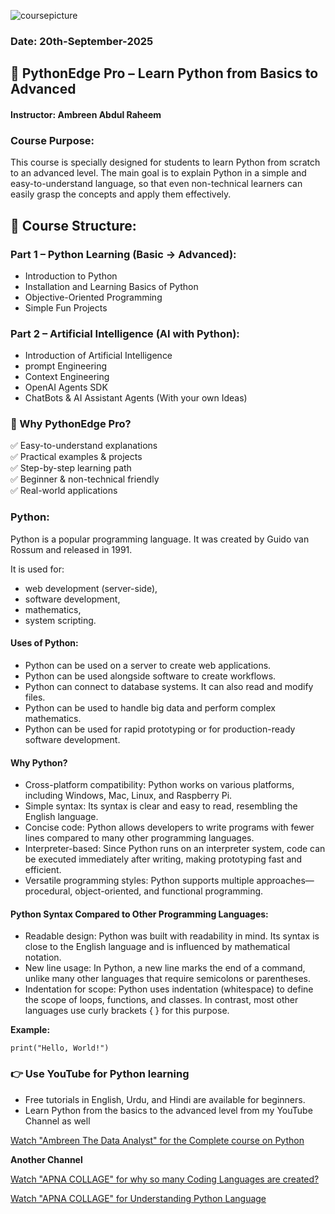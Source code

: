 ![coursepicture](https://github.com/user-attachments/assets/f80c1fbe-cd92-4af7-ac39-a99315d1bed1)



### Date: 20th-September-2025

## 📘 PythonEdge Pro – Learn Python from Basics to Advanced

#### Instructor: Ambreen Abdul Raheem

### Course Purpose:
This course is specially designed for students to learn Python from scratch to an advanced level. The main goal is to explain Python in a simple and easy-to-understand language, so that even non-technical learners can easily grasp the concepts and apply them effectively.

## 🎯 Course Structure:
### Part 1 – Python Learning (Basic → Advanced):
- Introduction to Python
- Installation and Learning Basics of Python
- Objective-Oriented Programming
-  Simple Fun Projects

### Part 2 – Artificial Intelligence (AI with Python):
- Introduction of Artificial Intelligence
- prompt Engineering
- Context Engineering
- OpenAI Agents SDK
- ChatBots & AI Assistant Agents (With your own Ideas)

### 🌟 Why PythonEdge Pro?

✅ Easy-to-understand explanations\
✅ Practical examples & projects\
✅ Step-by-step learning path\
✅ Beginner & non-technical friendly\
✅ Real-world applications

### Python:
Python is a popular programming language. It was created by Guido van Rossum and released in 1991.

It is used for:

- web development (server-side),
- software development,
- mathematics,
- system scripting.

#### Uses of Python:
- Python can be used on a server to create web applications.
- Python can be used alongside software to create workflows.
- Python can connect to database systems. It can also read and modify files.
- Python can be used to handle big data and perform complex mathematics.
- Python can be used for rapid prototyping or for production-ready software development.

#### Why Python?
- Cross-platform compatibility: Python works on various platforms, including Windows, Mac, Linux, and Raspberry Pi.
- Simple syntax: Its syntax is clear and easy to read, resembling the English language.
- Concise code: Python allows developers to write programs with fewer lines compared to many other programming languages.
- Interpreter-based: Since Python runs on an interpreter system, code can be executed immediately after writing, making prototyping fast and efficient.
- Versatile programming styles: Python supports multiple approaches—procedural, object-oriented, and functional programming.

#### Python Syntax Compared to Other Programming Languages:
- Readable design: Python was built with readability in mind. Its syntax is close to the English language and is influenced by mathematical notation.
- New line usage: In Python, a new line marks the end of a command, unlike many other languages that require semicolons or parentheses.
- Indentation for scope: Python uses indentation (whitespace) to define the scope of loops, functions, and classes. In contrast, most other languages use curly brackets { } for this purpose.

  
**Example:**
```
print("Hello, World!")
```
### 👉 Use YouTube for Python learning
- Free tutorials in English, Urdu, and Hindi are available for beginners.
- Learn Python from the basics to the advanced level from my YouTube Channel as well

[Watch "Ambreen The Data Analyst" for the Complete course on Python](https://www.youtube.com/@AmbreenAbdulRaheem-y8m)

**Another Channel**


[Watch "APNA COLLAGE" for why so many Coding Languages are created?](https://www.youtube.com/watch?v=5QUSeBAMjoo)

[Watch "APNA COLLAGE" for Understanding Python Language](https://www.youtube.com/watch?v=t2_Q2BRzeEE&list=PLGjplNEQ1it8-0CmoljS5yeV-GlKSUEt0)

